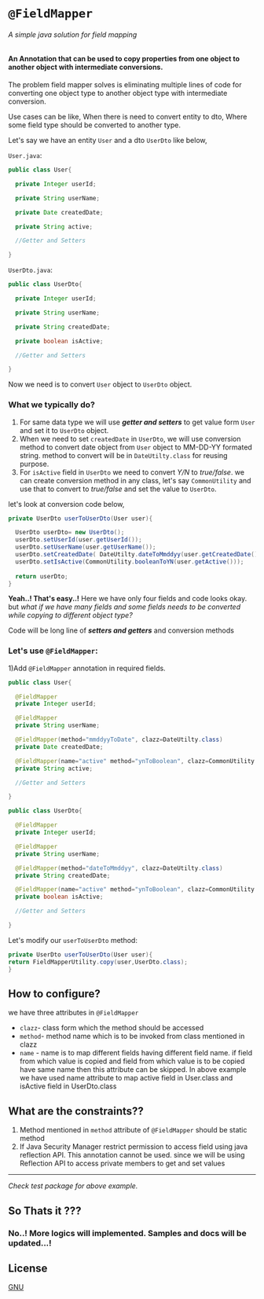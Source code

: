 # `@FieldMapper`
###### _A simple java solution for field mapping_
#### An Annotation that can be used to copy properties from one object to another object with intermediate conversions.


The problem field mapper solves is eliminating multiple lines of code for converting one object type to another object type with intermediate conversion.

Use cases can be like, When there is need to convert entity to dto, Where some field type should be converted to another type.

Let's say we have an entity `User` and a dto `UserDto` like below,

`User.java`:
```java
public class User{

  private Integer userId;

  private String userName;

  private Date createdDate;

  private String active;

  //Getter and Setters

}
```

`UserDto.java`:
```java
public class UserDto{

  private Integer userId;

  private String userName;

  private String createdDate;

  private boolean isActive;

  //Getter and Setters

}
```

Now we need is to convert `User` object to `UserDto` object.

### What we typically do?

1) For same data type we will use  **_getter and setters_** to get value form `User` and set it to `UserDto` object.
2) When we need to set `createdDate` in `UserDto`, we will use conversion method to convert date object from `User` object to MM-DD-YY formated string. method to convert will be in `DateUtilty.class` for reusing purpose.
3) For `isActive` field in `UserDto` we need to convert _Y/N_ to _true/false_. we can create conversion method in any class, let's say `CommonUtility` and use that to convert to _true/false_ and set the value to `UserDto`.

let's look at conversion code below,

```java
private UserDto userToUserDto(User user){

  UserDto userDto= new UserDto();
  userDto.setUserId(user.getUserId());
  userDto.setUserName(user.getUserName());
  userDto.setCreatedDate( DateUtilty.dateToMmddyy(user.getCreatedDate()));
  userDto.setIsActive(CommonUtility.booleanToYN(user.getActive()));
  
  return userDto;
}
```

**Yeah..! That's easy..!** Here we have only four fields and code looks okay. but _what if we have many fields and some fields needs to be converted while copying to different object type?_

Code will be long line of **_setters and getters_** and conversion methods

### Let's use `@FieldMapper`:
1)Add `@FieldMapper` annotation in required fields.

```java
public class User{

  @FieldMapper
  private Integer userId;

  @FieldMapper
  private String userName;

  @FieldMapper(method="mmddyyToDate", clazz=DateUtilty.class)
  private Date createdDate;

  @FieldMapper(name="active" method="ynToBoolean", clazz=CommonUtility.class)
  private String active;

  //Getter and Setters

}
```

```java
public class UserDto{

  @FieldMapper
  private Integer userId;

  @FieldMapper
  private String userName;

  @FieldMapper(method="dateToMmddyy", clazz=DateUtilty.class)
  private String createdDate;

  @FieldMapper(name="active" method="ynToBoolean", clazz=CommonUtility.class)
  private boolean isActive;

  //Getter and Setters

}
```
Let's modify our `userToUserDto` method:

```java
private UserDto userToUserDto(User user){
return FieldMapperUtility.copy(user,UserDto.class);
}
```
## How to configure?

we have three attributes in `@FieldMapper` 
* `clazz`- class form which the method should be accessed
* `method`- method name which is to be invoked from class mentioned in clazz
* `name` -  name is to map different fields having different field name. if field from which value is copied and field from which value is to be copied have same name then this attribute can be skipped. In above example we have used name attribute to map active field in User.class and isActive field in UserDto.class

## What are the constraints?? 

1) Method mentioned in `method` attribute of `@FieldMapper` should be static method
2) If Java Security Manager restrict permission to access field using java reflection API. This annotation cannot be used. since we will be using Reflection API to access private members to get and set values

---
_Check test package for above example._
## So Thats it ???
### No..! More logics will implemented. Samples and docs will be updated...! 

## License
[GNU](https://www.gnu.org/licenses/gpl-3.0.en.html)
